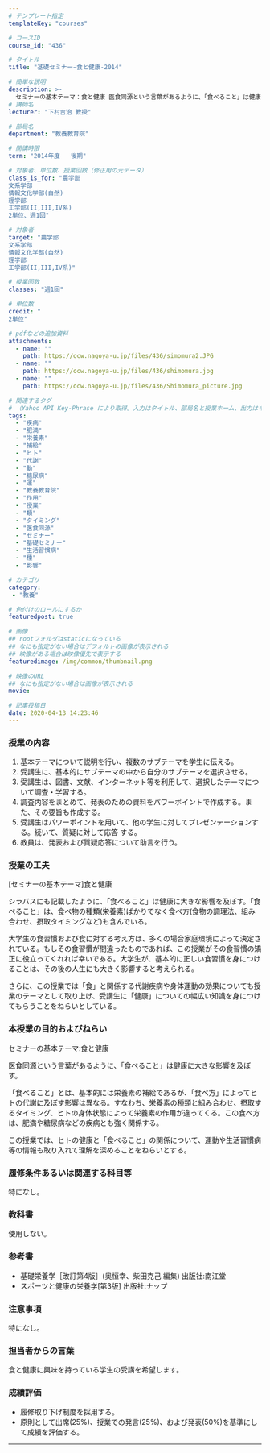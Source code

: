 ```yaml
---
# テンプレート指定
templateKey: "courses"

# コースID
course_id: "436"

# タイトル
title: "基礎セミナー−食と健康-2014"

# 簡単な説明
description: >-
  セミナーの基本テーマ：食と健康 医食同源という言葉があるように、「食べること」は健康に大きな影響を及ぼす。「食べること」とは、基本 的には栄養素の補給であるが、「食べ方」によってヒトの代謝に及ぼす影響は異なる。すなわち、栄養素の種 類と組み合わせ、摂取するタイミング、ヒトの身体状態によって栄養素の作用が違ってくる。この食べ方は、 肥満や糖尿病などの疾病とも強く関係する。この授業では、ヒトの健康 ....
# 講師名
lecturer: "下村吉治 教授"

# 部局名
department: "教養教育院"

# 開講時限
term: "2014年度	後期"

# 対象者、単位数、授業回数（修正用の元データ）
class_is_for: "農学部
文系学部
情報文化学部(自然)
理学部
工学部(II,III,IV系)
2単位、週1回"

# 対象者
target: "農学部
文系学部
情報文化学部(自然)
理学部
工学部(II,III,IV系)"

# 授業回数
classes: "週1回"

# 単位数
credit: "
2単位"

# pdfなどの追加資料
attachments:
  - name: "" 
    path: https://ocw.nagoya-u.jp/files/436/simomura2.JPG
  - name: "" 
    path: https://ocw.nagoya-u.jp/files/436/shimomura.jpg
  - name: "" 
    path: https://ocw.nagoya-u.jp/files/436/Shimomura_picture.jpg

# 関連するタグ
# （Yahoo API Key-Phrase により取得。入力はタイトル、部局名と授業ホーム、出力はキーフレーズ（tags））
tags:
  - "疾病"
  - "肥満"
  - "栄養素"
  - "補給"
  - "ヒト"
  - "代謝"
  - "動"
  - "糖尿病"
  - "運"
  - "教養教育院"
  - "作用"
  - "授業"
  - "類"
  - "タイミング"
  - "医食同源"
  - "セミナー"
  - "基礎セミナー"
  - "生活習慣病"
  - "種"
  - "影響"

# カテゴリ
category:
 - "教養"

# 色付けのロールにするか
featuredpost: true

# 画像
## rootフォルダはstaticになっている
## なにも指定がない場合はデフォルトの画像が表示される
## 映像がある場合は映像優先で表示する
featuredimage: /img/common/thumbnail.png

# 映像のURL
## なにも指定がない場合は画像が表示される
movie: 

# 記事投稿日
date: 2020-04-13 14:23:46
---
```


### 授業の内容

  1. 基本テーマについて説明を行い、複数のサブテーマを学生に伝える。
  2. 受講生に、基本的にサブテーマの中から自分のサブテーマを選択させる。
  3. 受講生は、図書、文献、インターネット等を利用して、選択したテーマについて調査・学習する。
  4. 調査内容をまとめて、発表のための資料をパワーポイントで作成する。また、その要旨も作成する。
  5. 受講生はパワーポイントを用いて、他の学生に対してプレゼンテーションする。続いて、質疑に対して応答 する。
  6. 教員は、発表および質疑応答について助言を行う。


### 授業の工夫

[セミナーの基本テーマ]食と健康 

シラバスにも記載したように、「食べること」は健康に大きな影響を及ぼす。「食べること」は、食べ物の種類(栄養素)ばかりでなく食べ方(食物の調理法、組み合わせ、摂取タイミングなど)も含んでいる。 

大学生の食習慣および食に対する考え方は、多くの場合家庭環境によって決定されている。もしその食習慣が間違ったものであれば、この授業がその食習慣の矯正に役立ってくれれば幸いである。大学生が、基本的に正しい食習慣を身につけることは、その後の人生にも大きく影響すると考えられる。

さらに、この授業では「食」と関係する代謝疾病や身体運動の効果についても授業のテーマとして取り上げ、受講生に「健康」についての幅広い知識を身につけてもらうことをねらいとしている。





### 本授業の目的およびねらい

セミナーの基本テーマ:食と健康 

医食同源という言葉があるように、「食べること」は健康に大きな影響を及ぼす。

「食べること」とは、基本的には栄養素の補給であるが、「食べ方」によってヒトの代謝に及ぼす影響は異なる。すなわち、栄養素の種類と組み合わせ、摂取するタイミング、ヒトの身体状態によって栄養素の作用が違ってくる。この食べ方は、肥満や糖尿病などの疾病とも強く関係する。

この授業では、ヒトの健康と「食べること」の関係について、運動や生活習慣病等の情報も取り入れて理解を深めることをねらいとする。 

### 履修条件あるいは関連する科目等

特になし。

### 教科書

使用しない。

### 参考書

  * 基礎栄養学［改訂第4版］(奥恒幸、柴田克己 編集) 出版社:南江堂
  * スポーツと健康の栄養学[第3版] 出版社:ナップ

### 注意事項

特になし。

### 担当者からの言葉

食と健康に興味を持っている学生の受講を希望します。











### 成績評価

  * 履修取り下げ制度を採用する。
  * 原則として出席(25%)、授業での発言(25%)、および発表(50%)を基準にして成績を評価する。





-----